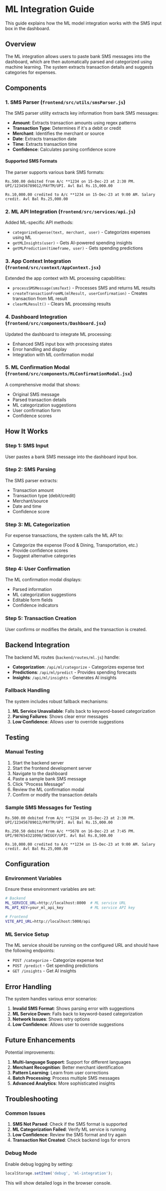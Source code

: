 # ML Integration Guide

This guide explains how the ML model integration works with the SMS input box in the dashboard.

## Overview

The ML integration allows users to paste bank SMS messages into the dashboard, which are then automatically parsed and categorized using machine learning. The system extracts transaction details and suggests categories for expenses.

## Components

### 1. SMS Parser (`frontend/src/utils/smsParser.js`)

The SMS parser utility extracts key information from bank SMS messages:

- **Amount**: Extracts transaction amounts using regex patterns
- **Transaction Type**: Determines if it's a debit or credit
- **Merchant**: Identifies the merchant or source
- **Date**: Extracts transaction date
- **Time**: Extracts transaction time
- **Confidence**: Calculates parsing confidence score

#### Supported SMS Formats

The parser supports various bank SMS formats:

```
Rs.500.00 debited from A/c **1234 on 15-Dec-23 at 2:30 PM. UPI/123456789012/PAYTM/UPI. Avl Bal Rs.15,000.00
```

```
Rs.10,000.00 credited to A/c **1234 on 15-Dec-23 at 9:00 AM. Salary credit. Avl Bal Rs.25,000.00
```

### 2. ML API Integration (`frontend/src/services/api.js`)

Added ML-specific API methods:

- `categorizeExpense(text, merchant, user)` - Categorizes expenses using ML
- `getMLInsights(user)` - Gets AI-powered spending insights
- `getMLPrediction(timeframe, user)` - Gets spending predictions

### 3. App Context Integration (`frontend/src/context/AppContext.jsx`)

Extended the app context with ML processing capabilities:

- `processSMSMessage(smsText)` - Processes SMS and returns ML results
- `createTransactionFromML(mlResult, userConfirmation)` - Creates transaction from ML result
- `clearMLResult()` - Clears ML processing results

### 4. Dashboard Integration (`frontend/src/components/Dashboard.jsx`)

Updated the dashboard to integrate ML processing:

- Enhanced SMS input box with processing states
- Error handling and display
- Integration with ML confirmation modal

### 5. ML Confirmation Modal (`frontend/src/components/MLConfirmationModal.jsx`)

A comprehensive modal that shows:

- Original SMS message
- Parsed transaction details
- ML categorization suggestions
- User confirmation form
- Confidence scores

## How It Works

### Step 1: SMS Input
User pastes a bank SMS message into the dashboard input box.

### Step 2: SMS Parsing
The SMS parser extracts:
- Transaction amount
- Transaction type (debit/credit)
- Merchant/source
- Date and time
- Confidence score

### Step 3: ML Categorization
For expense transactions, the system calls the ML API to:
- Categorize the expense (Food & Dining, Transportation, etc.)
- Provide confidence scores
- Suggest alternative categories

### Step 4: User Confirmation
The ML confirmation modal displays:
- Parsed information
- ML categorization suggestions
- Editable form fields
- Confidence indicators

### Step 5: Transaction Creation
User confirms or modifies the details, and the transaction is created.

## Backend Integration

The backend ML routes (`backend/routes/ml.js`) handle:

- **Categorization**: `/api/ml/categorize` - Categorizes expense text
- **Predictions**: `/api/ml/predict` - Provides spending forecasts
- **Insights**: `/api/ml/insights` - Generates AI insights

### Fallback Handling

The system includes robust fallback mechanisms:

1. **ML Service Unavailable**: Falls back to keyword-based categorization
2. **Parsing Failures**: Shows clear error messages
3. **Low Confidence**: Allows user to override suggestions

## Testing

### Manual Testing

1. Start the backend server
2. Start the frontend development server
3. Navigate to the dashboard
4. Paste a sample bank SMS message
5. Click "Process Message"
6. Review the ML confirmation modal
7. Confirm or modify the transaction details

### Sample SMS Messages for Testing

```
Rs.500.00 debited from A/c **1234 on 15-Dec-23 at 2:30 PM. UPI/123456789012/PAYTM/UPI. Avl Bal Rs.15,000.00
```

```
Rs.250.50 debited from A/c **5678 on 16-Dec-23 at 7:45 PM. UPI/987654321098/SWIGGY/UPI. Avl Bal Rs.8,500.00
```

```
Rs.10,000.00 credited to A/c **1234 on 15-Dec-23 at 9:00 AM. Salary credit. Avl Bal Rs.25,000.00
```

## Configuration

### Environment Variables

Ensure these environment variables are set:

```bash
# Backend
ML_SERVICE_URL=http://localhost:8000  # ML service URL
ML_API_KEY=your_ml_api_key            # ML service API key

# Frontend
VITE_API_URL=http://localhost:5000/api
```

### ML Service Setup

The ML service should be running on the configured URL and should have the following endpoints:

- `POST /categorize` - Categorize expense text
- `POST /predict` - Get spending predictions
- `GET /insights` - Get AI insights

## Error Handling

The system handles various error scenarios:

1. **Invalid SMS Format**: Shows parsing error with suggestions
2. **ML Service Down**: Falls back to keyword-based categorization
3. **Network Issues**: Shows retry options
4. **Low Confidence**: Allows user to override suggestions

## Future Enhancements

Potential improvements:

1. **Multi-language Support**: Support for different languages
2. **Merchant Recognition**: Better merchant identification
3. **Pattern Learning**: Learn from user corrections
4. **Batch Processing**: Process multiple SMS messages
5. **Advanced Analytics**: More sophisticated insights

## Troubleshooting

### Common Issues

1. **SMS Not Parsed**: Check if the SMS format is supported
2. **ML Categorization Failed**: Verify ML service is running
3. **Low Confidence**: Review the SMS format and try again
4. **Transaction Not Created**: Check backend logs for errors

### Debug Mode

Enable debug logging by setting:

```javascript
localStorage.setItem('debug', 'ml-integration');
```

This will show detailed logs in the browser console.

